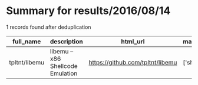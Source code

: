 
# Summary for results/2016/08/14
    
1 records found after deduplication

| full_name | description | html_url | matched_list | matched_count | pushed_at | size | stargazers_count | language | forks_count |
|---------------|----------------------------------|----------------------------------|----------------|-----------------|---------------------------|--------|--------------------|------------|---------------|
| tpltnt/libemu | libemu – x86 Shellcode Emulation | https://github.com/tpltnt/libemu | ['shellcode'] | 1 | 2016-08-14 07:35:23+00:00 | 1685 | 9 | C | 2 |

